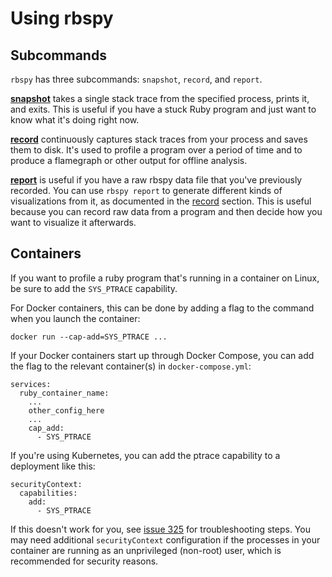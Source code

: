 # Using rbspy

## Subcommands

`rbspy` has three subcommands: `snapshot`, `record`, and `report`.

[**snapshot**](./snapshot.md) takes a single stack trace from the specified process, prints it, and exits. This is useful if you have a stuck Ruby program and just want to know what it's doing right now.

[**record**](./record.md) continuously captures stack traces from your process and saves them to disk. It's used to profile a program over a period of time and to produce a flamegraph or other output for offline analysis.

[**report**](./report.md) is useful if you have a raw rbspy data file that you've previously recorded. You can use `rbspy report` to generate different kinds of visualizations from it, as documented in the [record](./record.md#optional-arguments) section. This is useful because you can record raw data from a program and then decide how you want to visualize it afterwards.

## Containers

If you want to profile a ruby program that's running in a container on Linux, be sure to add the `SYS_PTRACE` capability.

For Docker containers, this can be done by adding a flag to the command when you launch the container:

```
docker run --cap-add=SYS_PTRACE ...
```

If your Docker containers start up through Docker Compose, you can add the flag to the relevant container(s) in `docker-compose.yml`:

```
services:
  ruby_container_name:
    ...
    other_config_here
    ...
    cap_add:
      - SYS_PTRACE
```

If you're using Kubernetes, you can add the ptrace capability to a deployment like this:

```
securityContext:
  capabilities:
    add:
      - SYS_PTRACE
```

If this doesn't work for you, see [issue 325](https://github.com/rbspy/rbspy/issues/325) for troubleshooting steps. You may need additional `securityContext` configuration if the processes in your container are running as an unprivileged (non-root) user, which is recommended for security reasons.
